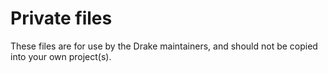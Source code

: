 # Private files

These files are for use by the Drake maintainers, and should not be
copied into your own project(s).
